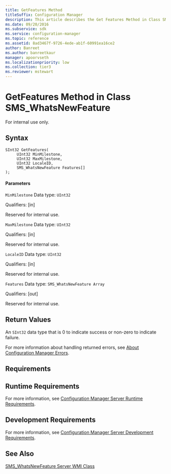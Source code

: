 ```yaml
---
title: GetFeatures Method
titleSuffix: Configuration Manager
description: This article describes the Get Features Method in Class SMS_WhatsNewFeature. The syntax is detailed below.
ms.date: 09/20/2016
ms.subservice: sdk
ms.service: configuration-manager
ms.topic: reference
ms.assetid: 8ad3467f-9726-4ede-ab1f-60991ea16ce2
author: Banreet
ms.author: banreetkaur
manager: apoorvseth
ms.localizationpriority: low
ms.collection: tier3
ms.reviewer: mstewart
---
```

# GetFeatures Method in Class SMS_WhatsNewFeature
For internal use only.

## Syntax

```
SInt32 GetFeatures(
     UInt32 MinMilestone,
     UInt32 MaxMilestone,
     UInt32 LocaleID,
     SMS_WhatsNewFeature Features[]
);

```

#### Parameters
 `MinMilestone`
 Data type: `UInt32`

 Qualifiers: [in]

 Reserved for internal use.

 `MaxMilestone`
 Data type: `UInt32`

 Qualifiers: [in]

 Reserved for internal use.

 `LocaleID`
 Data type: `UInt32`

 Qualifiers: [in]

 Reserved for internal use.

 `Features`
 Data type: `SMS_WhatsNewFeature Array`

 Qualifiers: [out]

 Reserved for internal use.

## Return Values
 An `SInt32` data type that is 0 to indicate success or non-zero to indicate failure.

 For more information about handling returned errors, see [About Configuration Manager Errors](../../../develop/core/understand/about-configuration-manager-errors.md).

## Requirements

## Runtime Requirements
 For more information, see [Configuration Manager Server Runtime Requirements](../../../develop/core/reqs/server-runtime-requirements.md).

## Development Requirements
 For more information, see [Configuration Manager Server Development Requirements](../../../develop/core/reqs/server-development-requirements.md).

## See Also
 [SMS_WhatsNewFeature Server WMI Class](../../../develop/reference/misc/sms_whatsnewfeature-server-wmi-class.md)

